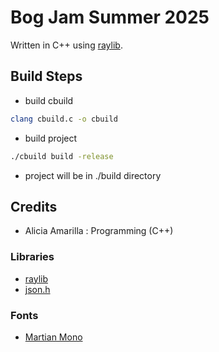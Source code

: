 # Bog Jam Summer 2025

Written in C++ using [raylib](https://www.raylib.com/).

## Build Steps
- build cbuild

```bash
clang cbuild.c -o cbuild
```

- build project

```bash
./cbuild build -release
```

- project will be in ./build directory

## Credits
- Alicia Amarilla : Programming (C++)

### Libraries
- [raylib](https://www.raylib.com/)
- [json.h](https://github.com/sheredom/json.h)

### Fonts
- [Martian Mono](https://fonts.google.com/specimen/Martian+Mono)

